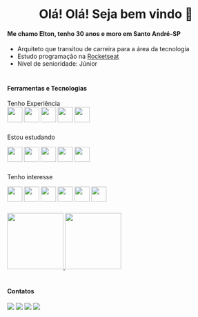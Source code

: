 <h1 align="center"> Olá! Olá! Seja bem vindo 👋</h1>
<h4><strong>Me chamo Elton, tenho 30 anos e moro em Santo André-SP</strong></h4>

- Arquiteto que transitou de carreira para a área da tecnologia
- Estudo programação na [Rocketseat](https://rocketseat.com.br)
- Nível de senioridade: Júnior

#

<h4><strong>Ferramentas e Tecnologias</strong></h4>
Tenho Experiência
<div>
  <img src="https://cdn.jsdelivr.net/gh/devicons/devicon/icons/vscode/vscode-original.svg" width="35" heigth="35"/>
  <img src="https://cdn.jsdelivr.net/gh/devicons/devicon/icons/html5/html5-plain.svg" width="35" heigth="35"/>
  <img src="https://cdn.jsdelivr.net/gh/devicons/devicon/icons/css3/css3-plain.svg" width="35" heigth="35"/>
  <img src="https://cdn.jsdelivr.net/gh/devicons/devicon/icons/github/github-original.svg" width="35" heigth="35"/>
  <img src="https://cdn.jsdelivr.net/gh/devicons/devicon/icons/javascript/javascript-original.svg" width="35" heigth="35"/>
</div>

###

Estou estudando
<div>
  <img src="https://cdn.jsdelivr.net/gh/devicons/devicon/icons/javascript/javascript-original.svg" width="35" heigth="35"/>
  <img src="https://cdn.jsdelivr.net/gh/devicons/devicon/icons/nodejs/nodejs-original.svg" width="35" heigth="35"/>
  <img src="https://cdn.jsdelivr.net/gh/devicons/devicon/icons/sqlite/sqlite-original.svg" width="35" heigth="35"/>
  <img src="https://cdn.jsdelivr.net/gh/devicons/devicon/icons/react/react-original.svg" width="35" heigth="35"/>
  <img src="https://cdn.jsdelivr.net/gh/devicons/devicon/icons/typescript/typescript-original.svg" width="35" heigth="35"/>
</div>

###

Tenho interesse
<div>
  <img src="https://cdn.jsdelivr.net/gh/devicons/devicon/icons/python/python-original.svg" width="35" heigth="35"/>
  <img src="https://cdn.jsdelivr.net/gh/devicons/devicon/icons/java/java-original.svg" width="35" heigth="35"/>
  <img src="https://cdn.jsdelivr.net/gh/devicons/devicon/icons/elixir/elixir-original.svg" width="35" heigth="35"/>
  <img src="https://cdn.jsdelivr.net/gh/devicons/devicon/icons/nextjs/nextjs-line.svg" width="35" heigth="35"/>
  <img src="https://cdn.jsdelivr.net/gh/devicons/devicon/icons/tailwindcss/tailwindcss-plain.svg" width="35" heigth="35"/>
  <img src="https://cdn.jsdelivr.net/gh/devicons/devicon/icons/redux/redux-original.svg" width="35" heigth="35"/>
</div>

###

<div align="left">
<a href="https://github.com/EltonPrado">
<img 
  height="130em" 
  src="https://github-readme-stats.vercel.app/api/top-langs/?username=EltonPrado&layout=compact&show_icons=true&theme=transparent&include_all_commits=true&count_private=true&title_color=F1EFEF"/>
<img height="130em" src="https://github-readme-stats.vercel.app/api?username=eltonprado&show_icons=true&theme=transparent&title_color=F1EFEF" />
</a>
</div>

#

<h4><strong>Contatos</h4></strong>

<div>
  <a href="https://www.linkedin.com/in/elton-prado" target="_blank"><img src="https://img.shields.io/badge/-LinkedIn-%230077B5?style=for-the-badge&logo=linkedin&logoColor=white" target="_blank"></a>
  <a href="https://api.whatsapp.com/send/?phone=%2B5511981874061&text&app_absent=0" target="_blank"><img src="https://img.shields.io/badge/WhatsApp-25D366?style=for-the-badge&logo=whatsapp&logoColor=white" target="_blank"></a>
  <a href = "mailto:eltonm.prado@gmail.com"><img src="https://img.shields.io/badge/-Gmail-%23333?style=for-the-badge&logo=gmail&logoColor=white" target="_blank"></a>
  <a href="https://www.instagram.com/tonsprado/" target="_blank"><img src="https://img.shields.io/badge/-Instagram-%23E4405F?style=for-the-badge&logo=instagram&logoColor=white" target="_blank"></a>
</div>
